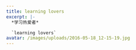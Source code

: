 ```yaml
---
title: learning lovers
excerpt: |-
  *学习热爱者*

  `learning lovers`
avatar: /images/uploads/2016-05-18_12-15-19.jpg
---
```


